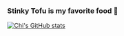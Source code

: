 ### Stinky Tofu is my favorite food :ghost:
[![Chi's GitHub stats](https://github-readme-stats.vercel.app/api?username=zhenchix&theme=tokyonight)](https://github.com/zhenchix/github-readme-stats)

<!--
**ZhenChiX/ZhenChiX** is a ✨ _special_ ✨ repository because its `README.md` (this file) appears on your GitHub profile.

Here are some ideas to get you started:

- 🔭 I’m currently working on ...
- 🌱 I’m currently learning ...
- 👯 I’m looking to collaborate on ...
- 🤔 I’m looking for help with ...
- 💬 Ask me about ...
- 📫 How to reach me: ...
- 😄 Pronouns: ...
- ⚡ Fun fact: ...
-->
